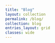 ```yaml
---
title: "Blog"
layout: collection
permalink: /blog/
collection: blog
entries_layout: grid
classes: wide
---
```

